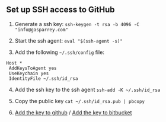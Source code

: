 ## Set up SSH access to GitHub

1. Generate a ssh key: `ssh-keygen -t rsa -b 4096 -C "info@gasparrey.com"`

2. Start the ssh agent: `eval "$(ssh-agent -s)"`

3. Add the following `~/.ssh/config` file:

```
Host *
 AddKeysToAgent yes
 UseKeychain yes
 IdentityFile ~/.ssh/id_rsa
```

4. Add the ssh key to the ssh agent `ssh-add -K ~/.ssh/id_rsa`

5. Copy the public key `cat ~/.ssh/id_rsa.pub | pbcopy`

6. [Add the key to github](https://github.com/settings/keys) / [Add the key to bitbucket](https://bitbucket.org/account/user/Emigre/ssh-keys/)


